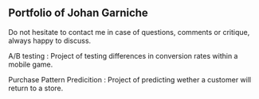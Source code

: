 ## Portfolio of Johan Garniche

Do not hesitate to contact me in case of questions, comments or critique, always happy to discuss. 

A/B testing : Project of testing differences in conversion rates within a mobile game.

Purchase Pattern Predicition : Project of predicting wether a customer will return to a store.
